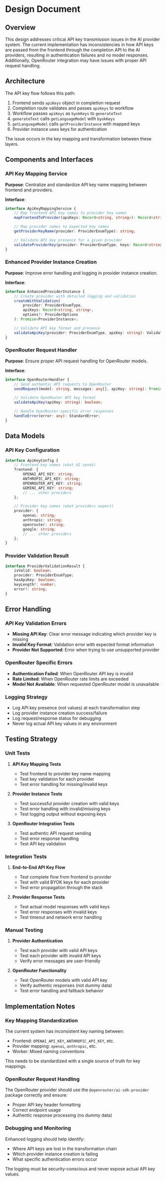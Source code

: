 # Design Document

## Overview

This design addresses critical API key transmission issues in the AI provider system. The current implementation has inconsistencies in how API keys are passed from the frontend through the completion API to the AI providers, resulting in authentication failures and no model responses. Additionally, OpenRouter integration may have issues with proper API request handling.

## Architecture

The API key flow follows this path:

1. Frontend sends `apiKeys` object in completion request
2. Completion route validates and passes `apiKeys` to workflow
3. Workflow passes `apiKeys` as `byokKeys` to `generateText`
4. `generateText` calls `getLanguageModel` with `byokKeys`
5. `getLanguageModel` calls `getProviderInstance` with mapped keys
6. Provider instance uses keys for authentication

The issue occurs in the key mapping and transformation between these layers.

## Components and Interfaces

### API Key Mapping Service

**Purpose**: Centralize and standardize API key name mapping between frontend and providers.

**Interface**:

```typescript
interface ApiKeyMappingService {
    // Map frontend API key names to provider key names
    mapFrontendToProvider(apiKeys: Record<string, string>): Record<string, string>;

    // Map provider names to expected key names
    getProviderKeyName(provider: ProviderEnumType): string;

    // Validate API key presence for a given provider
    validateProviderKey(provider: ProviderEnumType, keys: Record<string, string>): boolean;
}
```

### Enhanced Provider Instance Creation

**Purpose**: Improve error handling and logging in provider instance creation.

**Interface**:

```typescript
interface EnhancedProviderInstance {
    // Create provider with detailed logging and validation
    createWithValidation(
        provider: ProviderEnumType,
        apiKeys: Record<string, string>,
        options?: ProviderOptions
    ): Promise<ProviderInstance>;

    // Validate API key format and presence
    validateApiKey(provider: ProviderEnumType, apiKey: string): ValidationResult;
}
```

### OpenRouter Request Handler

**Purpose**: Ensure proper API request handling for OpenRouter models.

**Interface**:

```typescript
interface OpenRouterHandler {
    // Send authentic API requests to OpenRouter
    sendRequest(model: string, messages: any[], apiKey: string): Promise<Response>;

    // Validate OpenRouter API key format
    validateApiKey(apiKey: string): boolean;

    // Handle OpenRouter-specific error responses
    handleError(error: any): StandardError;
}
```

## Data Models

### API Key Configuration

```typescript
interface ApiKeyConfig {
    // Frontend key names (what UI sends)
    frontend: {
        OPENAI_API_KEY: string;
        ANTHROPIC_API_KEY: string;
        OPENROUTER_API_KEY: string;
        GEMINI_API_KEY: string;
        // ... other providers
    };

    // Provider key names (what providers expect)
    provider: {
        openai: string;
        anthropic: string;
        openrouter: string;
        google: string;
        // ... other providers
    };
}
```

### Provider Validation Result

```typescript
interface ProviderValidationResult {
    isValid: boolean;
    provider: ProviderEnumType;
    hasApiKey: boolean;
    keyLength?: number;
    error?: string;
}
```

## Error Handling

### API Key Validation Errors

- **Missing API Key**: Clear error message indicating which provider key is missing
- **Invalid Key Format**: Validation error with expected format information
- **Provider Not Supported**: Error when trying to use unsupported provider

### OpenRouter Specific Errors

- **Authentication Failed**: When OpenRouter API key is invalid
- **Rate Limited**: When OpenRouter rate limits are exceeded
- **Model Not Available**: When requested OpenRouter model is unavailable

### Logging Strategy

- Log API key presence (not values) at each transformation step
- Log provider instance creation success/failure
- Log request/response status for debugging
- Never log actual API key values in any environment

## Testing Strategy

### Unit Tests

1. **API Key Mapping Tests**
    - Test frontend to provider key name mapping
    - Test key validation for each provider
    - Test error handling for missing/invalid keys

2. **Provider Instance Tests**
    - Test successful provider creation with valid keys
    - Test error handling with invalid/missing keys
    - Test logging output without exposing keys

3. **OpenRouter Integration Tests**
    - Test authentic API request sending
    - Test error response handling
    - Test API key validation

### Integration Tests

1. **End-to-End API Key Flow**
    - Test complete flow from frontend to provider
    - Test with valid BYOK keys for each provider
    - Test error propagation through the stack

2. **Provider Response Tests**
    - Test actual model responses with valid keys
    - Test error responses with invalid keys
    - Test timeout and network error handling

### Manual Testing

1. **Provider Authentication**
    - Test each provider with valid API keys
    - Test each provider with invalid API keys
    - Verify error messages are user-friendly

2. **OpenRouter Functionality**
    - Test OpenRouter models with valid API key
    - Verify authentic responses (not dummy data)
    - Test error handling and fallback behavior

## Implementation Notes

### Key Mapping Standardization

The current system has inconsistent key naming between:

- Frontend: `OPENAI_API_KEY`, `ANTHROPIC_API_KEY`, etc.
- Provider mapping: `openai`, `anthropic`, etc.
- Worker: Mixed naming conventions

This needs to be standardized with a single source of truth for key mappings.

### OpenRouter Request Handling

The OpenRouter provider should use the `@openrouter/ai-sdk-provider` package correctly and ensure:

- Proper API key header formatting
- Correct endpoint usage
- Authentic response processing (no dummy data)

### Debugging and Monitoring

Enhanced logging should help identify:

- Where API keys are lost in the transformation chain
- Which provider instance creation is failing
- What specific authentication errors occur

The logging must be security-conscious and never expose actual API key values.
